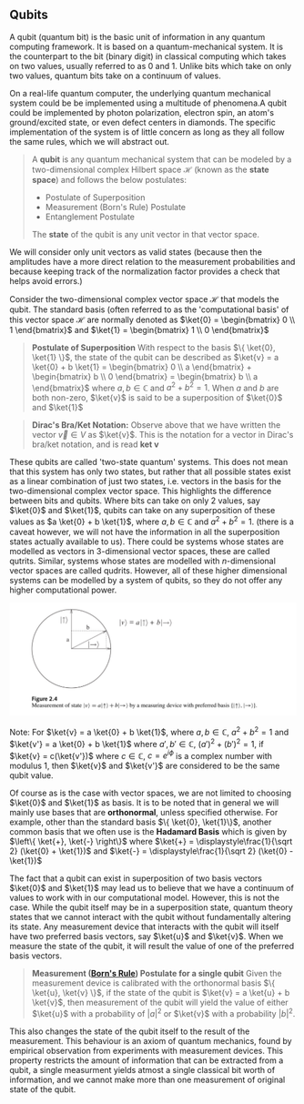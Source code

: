## Qubits

A qubit (quantum bit) is the basic unit of information in any quantum computing framework. It is based on a quantum-mechanical system.
It is the counterpart to the bit (binary digit) in classical computing which takes on two values, usually referred to as $0$ and $1$.
Unlike bits which take on only two values, quantum bits take on a continuum of values.

On a real-life quantum computer, the underlying quantum mechanical system could be be implemented using a multitude of phenomena.A qubit could be implemented by photon polarization, electron spin, an atom's ground/excited state, or even defect centers in diamonds. The specific implementation of the system is of little concern as long as they all follow the same rules, which we will abstract out.

> A **qubit** is any quantum mechanical system that can be modeled by a two-dimensional complex Hilbert space $\mathcal{H}$ (known as the **state space**) and follows the below postulates:
> * Postulate of Superposition
> * Measurement (Born's Rule) Postulate
> * Entanglement Postulate
>
> The **state** of the qubit is any unit vector in that vector space.

We will consider only unit vectors as valid states (because then the amplitudes have a more direct relation to the measurement probabilities and because keeping track of the normalization factor provides a check that helps avoid errors.)

Consider the two-dimensional complex vector space $\mathcal{H}$ that models the qubit. 
The standard basis (often referred to as the 'computational basis' of this vector space $\mathcal{H}$ are normally denoted as
$\ket{0} = \begin{bmatrix} 0 \\ 1 \end{bmatrix}$ and $\ket{1} = \begin{bmatrix} 1 \\ 0 \end{bmatrix}$

> **Postulate of Superposition**
> With respect to the basis $\{ \ket{0}, \ket{1} \}$, the state of the qubit can be described as $\ket{v} = a \ket{0} + b \ket{1} = \begin{bmatrix} 0 \\ a \end{bmatrix} + \begin{bmatrix} b \\ 0 \end{bmatrix} = \begin{bmatrix} b \\ a \end{bmatrix}$ where $a,b \in \mathbb{C}$ and $a^2 + b^2 = 1$. 
> When $a$ and $b$ are both non-zero, $\ket{v}$ is said to be a superposition of $\ket{0}$ and $\ket{1}$

> **Dirac's Bra/Ket Notation:** Observe above that we have written the vector $\vec{v} \in V$ as $\ket{v}$. This is the notation for a vector in Dirac's bra/ket notation, and is read **ket v**

These qubits are called 'two-state quantum' systems. This does not mean that this system has only two states, but rather that all possible states exist as a linear combination of just two states, i.e. vectors in the basis for the two-dimensional complex vector space. This highlights the difference between bits and qubits. Where bits can take on only 2 values, say $\ket{0}$ and $\ket{1}$, qubits can take on any superposition of these values as $a \ket{0} + b \ket{1}$, where $a,b \in \mathbb{C}$ and $a^2 + b^2 = 1$. (there is a caveat however, we will not have the information in all the superposition states actually available to us).
There could be systems whose states are modelled as vectors in $3$-dimensional vector spaces, these are called qutrits. Similar, systems whose states are modelled with $n$-dimensional vector spaces are called qudrits. However, all of these higher dimensional systems can be modelled by a system of qubits, so they do not offer any higher computational power.

![Qubit](/images/qubit_space.png)

Note: For $\ket{v} = a \ket{0} + b \ket{1}$, where $a, b \in \mathbb{C}$, $a^2 + b^2 =1$ and $\ket{v'} = a \ket{0} + b \ket{1}$ where $a', b' \in \mathbb{C}$, $(a')^2 + (b')^2 = 1$, if $\ket{v} = c(\ket{v'})$ where $c \in \mathbb{C}$, $c = e^{i \phi}$ is a complex number with modulus 1, then $\ket{v}$ and $\ket{v'}$ are considered to be the same qubit value.

Of course as is the case with vector spaces, we are not limited to choosing $\ket{0}$ and $\ket{1}$ as basis. It is to be noted that in general we will mainly use bases that are **orthonormal**, unless specified otherwise. For example, other than the standard basis $\{ \ket{0}, \ket{1}\}$, another common basis that we often use is the **Hadamard Basis** which is given by $\left\{ \ket{+}, \ket{-} \right\}$ where $\ket{+} = \displaystyle\frac{1}{\sqrt 2} (\ket{0} + \ket{1})$ and $\ket{-} = \displaystyle\frac{1}{\sqrt 2} (\ket{0} - \ket{1})$

The fact that a qubit can exist in superposition of two basis vectors $\ket{0}$ and $\ket{1}$ may lead us to believe that we have a continuum of values to work with in our computational model. However, this is not the case. While the qubit itself  may be in a superposition state, quantum theory states that we cannot interact with the qubit without fundamentally altering its state. Any measurement device that interacts with the qubit will itself have two preferred basis vectors, say $\ket{u}$ and $\ket{v}$. When we measure the state of the qubit, it will result the value of one of the preferred basis vectors. 

> **Measurement ([Born's Rule](https://en.wikipedia.org/wiki/Born_rule)) Postulate for a single qubit** 
> Given the measurement device is calibrated with the orthonormal basis $\{ \ket{u}, \ket{v} \}$, if the state of the qubit is $\ket{v} = a \ket{u} + b \ket{v}$, then measurement of the qubit will yield the value of either $\ket{u}$ with a probability of $|a|^2$ or $\ket{v}$ with a probability $|b|^2$. 


This also changes the state of the qubit itself to the result of the measurement. This behaviour is an axiom of quantum mechanics, found by empirical observation from experiments with measurement devices. This property restricts the amount of information that can be extracted from a qubit, a single measurment yields atmost a single classical bit worth of information, and we cannot make more than one measurement of original state of the qubit.
